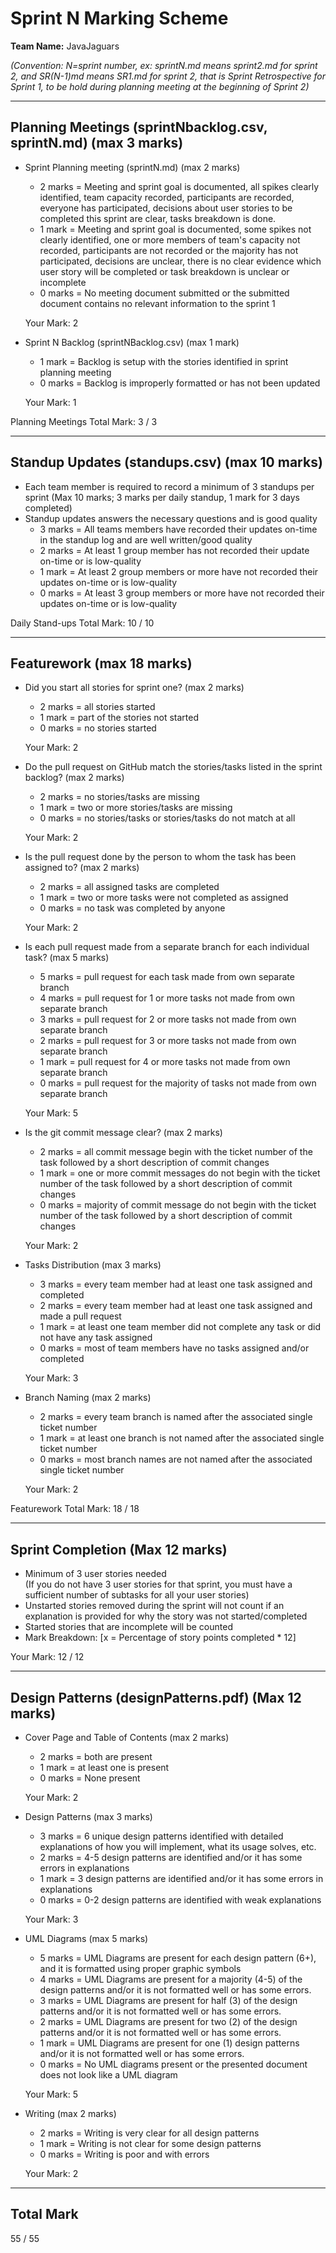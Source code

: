 # Sprint N Marking Scheme

**Team Name:** JavaJaguars 

*(Convention: N=sprint number, ex: sprintN.md means sprint2.md for sprint 2, and SR(N-1)md means SR1.md for sprint 2, that is Sprint Retrospective for Sprint 1, to be hold during planning meeting at the beginning of Sprint 2)*

---
## Planning Meetings (sprintNbacklog.csv, sprintN.md) (max 3 marks)
    
  - Sprint Planning meeting (sprintN.md) (max 2 marks)
    - 2 marks = Meeting and sprint goal is documented, all spikes clearly identified, team capacity recorded, participants are recorded, everyone has participated, decisions about user stories to be completed this sprint are clear, tasks breakdown is done.
    - 1 mark = Meeting and sprint goal is documented, some spikes not clearly identified, one or more members of team's capacity not recorded, participants are not recorded or the majority has not participated, decisions are unclear,
    there is no clear evidence which user story will be completed or task breakdown is unclear or incomplete
    - 0 marks = No meeting document submitted or the submitted document contains no relevant information to the sprint 1

    Your Mark: 2 


  - Sprint N Backlog (sprintNBacklog.csv) (max 1 mark)
    - 1 mark = Backlog is setup with the stories identified in sprint planning meeting
    - 0 marks = Backlog is improperly formatted or has not been updated

    Your Mark: 1

  Planning Meetings Total Mark: 3 / 3


---
## Standup Updates (standups.csv) (max 10 marks)
  - Each team member is required to record a minimum of 3 standups per sprint (Max 10 marks; 3 marks per daily standup, 1 mark for 3 days completed)
  - Standup updates answers the necessary questions and is good quality
    - 3 marks = All teams members have recorded their updates on-time in the standup log and are well written/good quality
    - 2 marks = At least 1 group member has not recorded their update on-time or is low-quality
    - 1 mark  = At least 2 group members or more have not recorded their updates on-time or is low-quality
    - 0 marks = At least 3 group members or more have not recorded their updates on-time or is low-quality

  Daily Stand-ups Total Mark: 10 / 10

---
## Featurework  (max 18 marks) 
  - Did you start all stories for sprint one? (max 2 marks)
    - 2 marks = all stories started
    - 1 mark  = part of the stories not started
    - 0 marks = no stories started
    
    Your Mark: 2 

  - Do the pull request on GitHub match the stories/tasks listed in the sprint backlog? (max 2 marks)
    - 2 marks = no stories/tasks are missing
    - 1 mark  = two or more stories/tasks are missing
    - 0 marks = no stories/tasks or stories/tasks do not match at all
    
    Your Mark: 2 

  - Is the pull request done by the person to whom the task has been assigned to?  (max 2 marks)
    - 2 marks = all assigned tasks are completed
    - 1 mark  = two or more tasks were not completed as assigned
    - 0 marks = no task was completed by anyone
    
    Your Mark: 2 
  
  - Is each pull request made from a separate branch for each individual task? (max 5 marks)
    - 5 marks = pull request for each task made from own separate branch
    - 4 marks = pull request for 1 or more tasks not made from own separate branch
    - 3 marks = pull request for 2 or more tasks not made from own separate branch
    - 2 marks = pull request for 3 or more tasks not made from own separate branch
    - 1 mark  = pull request for 4 or more tasks not made from own separate branch
    - 0 marks = pull request for the majority of tasks not made from own separate branch
    
    Your Mark: 5
    
  - Is the git commit message clear? (max 2 marks)
    - 2 marks = all commit message begin with the ticket number of the task followed by a short description of commit changes
    - 1 mark  = one or more commit messages do not begin with the ticket number of the task followed by a short description of commit changes
    - 0 marks = majority of commit message do not begin with the ticket number of the task followed by a short description of commit changes
    
    Your Mark: 2
    
  - Tasks Distribution (max 3 marks)
    - 3 marks = every team member had at least one task assigned and completed
    - 2 marks = every team member had at least one task assigned and made a pull request
    - 1 mark  = at least one team member did not complete any task or did not have any task assigned
    - 0 marks = most of team members have no tasks assigned and/or completed

    Your Mark: 3

  - Branch Naming (max 2 marks)
    - 2 marks = every team branch is named after the associated single ticket number
    - 1 mark  = at least one branch is not named after the associated single ticket number
    - 0 marks = most branch names are not named after the associated single ticket number
    
    Your Mark: 2

Featurework Total Mark: 18 / 18

---
## Sprint Completion (Max 12 marks) 
  - Minimum of 3 user stories needed  
    (If you do not have 3 user stories for that sprint, you must have a sufficient number of subtasks for all your user stories)
  - Unstarted stories removed during the sprint will not count if an explanation is provided for why the story was not started/completed
  - Started stories that are incomplete will be counted
  - Mark Breakdown: [x = Percentage of story points completed * 12]

  Your Mark: 12 / 12

---
## Design Patterns (designPatterns.pdf) (Max 12 marks)

  - Cover Page and Table of Contents (max 2 marks)
    - 2 marks = both are present
    - 1 mark  = at least one is present
    - 0 marks = None present
      
    Your Mark: 2 
  
  - Design Patterns (max 3 marks)
    - 3 marks = 6 unique design patterns identified with detailed explanations of how you will implement, what its usage solves, etc.
    - 2 marks = 4-5 design patterns are identified and/or it has some errors in explanations
    - 1 mark  = 3 design patterns are identified and/or it has some errors in explanations
    - 0 marks = 0-2 design patterns are identified with weak explanations

    Your Mark: 3

  - UML Diagrams (max 5 marks)
    - 5 marks = UML Diagrams are present for each design pattern (6+), and it is formatted using proper graphic symbols
    - 4 marks = UML Diagrams are present for a majority (4-5) of the design patterns and/or it is not formatted well or has some errors.
    - 3 marks = UML Diagrams are present for half (3) of the design patterns and/or it is not formatted well or has some errors.
    - 2 marks = UML Diagrams are present for two (2) of the design patterns and/or it is not formatted well or has some errors.
    - 1 mark  = UML Diagrams are present for one (1) design patterns and/or it is not formatted well or has some errors.
    - 0 marks = No UML diagrams present or the presented document does not look like a UML diagram

    Your Mark: 5

  - Writing (max 2 marks) 
    - 2 marks = Writing is very clear for all design patterns
    - 1 mark  = Writing is not clear for some design patterns
    - 0 marks = Writing is poor and with errors

    Your Mark: 2

---


## Total Mark

55 / 55

